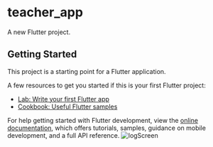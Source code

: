 # teacher_app

A new Flutter project.

## Getting Started

This project is a starting point for a Flutter application.

A few resources to get you started if this is your first Flutter project:

- [Lab: Write your first Flutter app](https://docs.flutter.dev/get-started/codelab)
- [Cookbook: Useful Flutter samples](https://docs.flutter.dev/cookbook)

For help getting started with Flutter development, view the
[online documentation](https://docs.flutter.dev/), which offers tutorials,
samples, guidance on mobile development, and a full API reference.
![logScreen]([https://www.thewowstyle.com/wp-content/uploads/2015/01/nature-images..jpg](https://github.com/BlackedHorse/teacher_app_with_flutter/blob/main/screen%20ui/photo/login.JPG))
